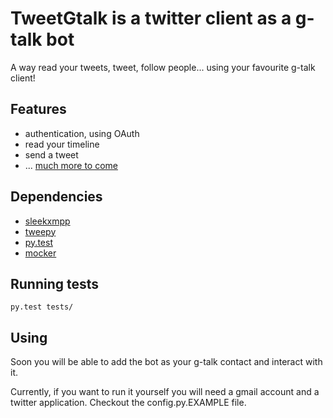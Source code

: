 TweetGtalk is a twitter client as a g-talk bot
==============================================

A way read your tweets, tweet, follow people... using
your favourite g-talk client!


Features
--------

 - authentication, using OAuth
 - read your timeline
 - send a tweet
 - ... [much more to come](http://github.com/igorsobreira/tweetgtalk/issues)

Dependencies
------------
 - [sleekxmpp](http://github.com/fritzy/SleekXMPP)
 - [tweepy](http://github.com/joshthecoder/tweepy)
 - [py.test](http://codespeak.net/py/dist/test/)
 - [mocker](http://labix.org/mocker)

Running tests
-------------

    py.test tests/

Using
-----

Soon you will be able to add the bot as your g-talk contact
and interact with it. 

Currently, if you want to run it yourself you will need a 
gmail account and a twitter application. Checkout the
config.py.EXAMPLE file.
